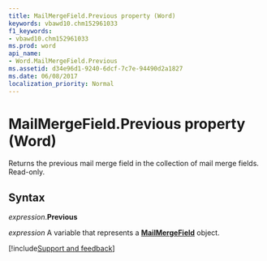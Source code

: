 ```yaml
---
title: MailMergeField.Previous property (Word)
keywords: vbawd10.chm152961033
f1_keywords:
- vbawd10.chm152961033
ms.prod: word
api_name:
- Word.MailMergeField.Previous
ms.assetid: d34e96d1-9240-6dcf-7c7e-94490d2a1827
ms.date: 06/08/2017
localization_priority: Normal
---
```



# MailMergeField.Previous property (Word)

Returns the previous mail merge field in the collection of mail merge fields. Read-only.


## Syntax

_expression_.**Previous**

_expression_ A variable that represents a **[MailMergeField](Word.MailMergeField.md)** object.




[!include[Support and feedback](~/includes/feedback-boilerplate.md)]